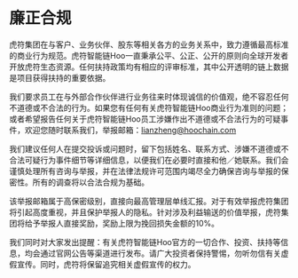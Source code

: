 # 廉正合规

虎符集团在与客户、业务伙伴、股东等相关各方的业务关系中，致力遵循最高标准的商业行为规范。虎符智能链Hoo一直秉承公平、公正、公开的原则向全球开发者开放虎符生态资源。任何扶持政策均有相应的评审标准，其中公开透明的链上数据是项目获得扶持的重要依据。

我们要求员工在与外部合作伙伴进行业务往来时体现诚信的价值观，绝不容忍任何不道德或不合法的行为。如果您有任何有关虎符智能链Hoo商业行为准则的问题；或者希望报告任何关于虎符智能链Hoo员工涉嫌作出不道德或不合法行为的可疑事件，欢迎您随时联系我们，举报邮箱：lianzheng@hoochain.com

我们建议任何人在提交投诉或问题时，留下包括姓名、联系方式、涉嫌不道德或不合法可疑行为事件细节等详细信息，以便我们在必要时直接和他／她联系。我们会谨慎处理所有咨询与举报，并在法律法规许可范围内竭尽全力确保咨询与举报的保密性。所有的调查将以合法合规为基础。

该举报邮箱属于高保密级别，直接向最高管理层单线汇报。对于有效举报虎符集团将引起高度重视，并且保护举报人的隐私。针对涉及利益输送的价值举报，虎符集团将给予举报人直接奖励，奖励上限为挽回损失金额的10%。

我们同时对大家发出提醒：有关虎符智能链Hoo官方的一切合作、投资、扶持等信息，均会通过官网公告等渠道进行发布。请广大投资者保持警惕，勿听勿信有关虚假宣传。同时，虎符将保留追究相关虚假宣传的权力。
